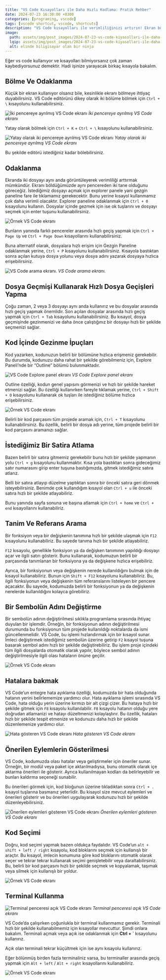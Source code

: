 ```yaml
---
title: "VS Code Kısayolları ile Daha Hızlı Kodlama: Pratik Rehber"
date: 2024-07-23 16:30:00 +0300
categories: [programing, vscode]
tags: [vscode shortcut, vscode, shortcuts]
description: "VS Code kısayolları ile verimliliğinizi artırın! Ekran bölme, dosya geçişleri, kod navigasyonu ve terminal kullanımı için en iyi ipuçlarını keşfedin."
image:
  path: assets/img/post_images/2024-07-23-vs-code-kiyasollari-ile-daha-hizli-kodlama.avif
  lqip: assets/img/post_images/2024-07-23-vs-code-kiyasollari-ile-daha-hizli-kodlama-low.avif
  alt: elinde biligisayar olan bir ninja
---
```


Eğer vs code kullanıyor ve kısayolları bilmiyorsanız çok zaman kaybediyorsunuz demektir. Hadi işinize yarayacak birkaç kısayola bakalım.

## Bölme Ve Odaklanma

Küçük bir ekran kullanıyor olsanız bile, kesinlikle ekranı bölmeye ihtiyaç duyabilirsiniz. VS Code editörünü dikey olarak iki bölüme bölmek için `Ctrl + \` kısayolunu kullanabilirsiniz.

![İki pencereye ayrılmış VS Code ekranı](assets/img/post_images/2024-07-23-vs-code-kiyasollari-ile-daha-hizli-kodlama2.webp)
_İki pencereye ayrılmış VS Code ekranı_

Yatay olarak bölmek için `Ctrl + K` + `Ctrl + \` kısayolunu kullanabilirsiniz.

![Yatay olarak iki pencereye ayrılmış VS Code ekranı](assets/img/post_images/2024-07-23-vs-code-kiyasollari-ile-daha-hizli-kodlama-3.webp)
_Yatay olarak iki pencereye ayrılmış VS Code ekranı_

Bu şekilde editörü istediğiniz kadar bölebilirsiniz.

## Odaklanma

Ekranda iki dosyayı aynı anda görüntüleyerek verimliliği arttırmak mümkündür. Ekranı böldüğümüzde aynı pencereden iki tane olduğunu göreceğiz. İstediğimiz dosyayı açmak için explorer panele yani gezgin paneline fare ile tıklamamız gerekecektir. Bunu yerine kısayol kullanmamız çok daha verimli olacaktır. Explorer paneline odaklanmak için `Ctrl + 0` kısayolunu kullanın. Dosyalar içinde gezmek için ise ok tuşlarını ve dosyayı seçmek için enter tuşunu kullanabilirsiniz.

![Örnek VS Code ekranı](assets/img/post_images/2024-07-23-vs-code-kiyasollari-ile-daha-hizli-kodlama-4.webp)

Bunların yanında farklı pencereler arasında hızlı geçiş yapmak için `Ctrl + Page Up` ve `Ctrl + Page Down` kısayollarını kullanabilirsiniz.

Buna alternatif olarak, dosyalara hızlı erişim için Gezgin Paneline odaklanmak yerine, `Ctrl + P` kısayolunu kullanabilirsiniz. Kısayola bastıktan sonra açılan kutuya dosya yolunu veya dosya adını yazarak dosyaya hızlıca erişebilirsiniz.

![VS Code arama ekranı.](assets/img/post_images/2024-07-23-vs-code-kiyasollari-ile-daha-hizli-kodlama-5.webp)
_VS Code arama ekranı._

## Dosya Geçmişi Kullanarak Hızlı Dosya Geçişleri Yapma

Çoğu zaman, 2 veya 3 dosyayı aynı anda kullanırız ve bu dosyalar arasında hızlı geçiş yapmak önemlidir. Son açılan dosyalar arasında hızlı geçiş yapmak için `Ctrl + Tab` kısayolunu kullanabilirsiniz. Bu kısayol, dosya geçmişinde gezinmenizi ve daha önce çalıştığınız bir dosyayı hızlı bir şekilde seçmenizi sağlar.

## Kod İçinde Gezinme İpuçları

Kod yazarken, kodunuzun belirli bir bölümüne hızlıca erişmeniz gerekebilir. Bu durumda, kodunuzu daha rahat bir şekilde görebilmeniz için, Explore Paneli’nde bir “Outline” bölümü bulunmaktadır.

![VS Code Explore panel ekranı](assets/img/post_images/2024-07-23-vs-code-kiyasollari-ile-daha-hizli-kodlama-6.webp)
_VS Code Explore panel ekranı_

Outline özelliği, kodun genel yapısını görmenizi ve hızlı bir şekilde hareket etmenizi sağlar. Bu özelliği kullanırken fareyle tıklamak yerine, `Ctrl + Shift + O` kısayolunu kullanarak ok tuşları ile istediğiniz bölüme hızlıca erişebilirsiniz.

![Örnek VS Code ekranı](assets/img/post_images/2024-07-23-vs-code-kiyasollari-ile-daha-hizli-kodlama-7.webp)

Belirli bir kod parçasını tüm projede aramak için, `Ctrl + T` kısayolunu kullanabilirsiniz. Bu özellik, belirli bir dosya adı yerine, tüm projede belirli bir kod parçasını aramanızı sağlar.

## İstediğimiz Bir Satira Atlama

Bazen belirli bir satıra gitmemiz gerekebilir bunu hızlı bir şekilde yapmanın yolu `Ctrl + g` kısayolunu kullanmaktır. Kısa yola bastıktan sonra gideceğimiz satır numarasını girip enter tuşuna bastığımızda, gitmek istediğimiz satıra atlarız.

Belli bir satıra atlayıp düzelme yaptıktan sonra bir önceki satıra geri dönmek isteyebilirsiniz. Benimde çok kullandığım kısayol olan `Ctrl + u` ile önceki satıra hızlı bir şekilde atlayabiliriz.

Bunu yanında sayfa sonuna ve başına atlamak için `Ctrl + home` ve `Ctrl + end` kısayollarını kullanabiliriz.

## Tanim Ve Referans Arama

Bir fonksiyon veya bir değişkenin tanımına hızlı bir şekilde ulaşmak için `F12` kısayolunu kullanabiliriz. Bu sayede tanıma hızlı bir şekilde atlayabiliriz.

`F12` kısayolu, genellikle fonksiyon ya da değişken tanımının yapıldığı dosyayı açar ve ilgili satırı gösterir. Bunu kullanarak, kodumuzun belirli bir parçasında tanımlanan bir fonksiyona ya da değişkene hızlıca erişebiliriz.

Ayrıca, bir fonksiyonun veya değişkenin nerede kullanıldığını bulmak için de kısayol kullanabiliriz. Bunun için `Shift + F12` kısayolunu kullanabiliriz. Bu, ilgili fonksiyonun veya değişkenin tüm referanslarını listeleyen bir pencere açacaktır. Bu sayede, kodumuzda belirli bir fonksiyonun ya da değişkenin nerelerde kullanıldığını kolayca görebiliriz.

## Bir Sembolün Adını Değiştirme

Bir sembolün adının değiştirilmesi sıklıkla programlama sırasında ihtiyaç duyulan bir işlemdir. Örneğin, bir fonksiyonun adının değiştirilmesi durumunda bu fonksiyonun tüm projede kullanıldığı noktalarda da ismi güncellenmelidir. VS Code, bu işlemi hızlandırmak için bir kısayol sunar. İmleci değiştirmek istediğimiz sembolün üzerine getirip `F2` kısayol tuşuna basarak sembol adını hızlı bir şekilde değiştirebiliriz. Bu işlem proje içindeki tüm ilgili dosyalarda otomatik olarak yapılır, böylece sembol adının değiştirilmesiyle ilgili olası hataların önüne geçilir.

![Örnek VS Code ekranı](assets/img/post_images/2024-07-23-vs-code-kiyasollari-ile-daha-hizli-kodlama-8.webp)

## Hatalara bakmak

VS Code’un entegre hata ayıklama özelliği, kodumuzda bir hata olduğunda hatanın yerini belirlememize yardımcı olur. Hata ayıklama işlemi sırasında VS Code, hata olduğu yerin üzerine kırmızı bir alt çizgi çizer. Bu hataya hızlı bir şekilde gitmek için `F8` kısayolu kullanılabilir. `F8` kısayolu hatanın olduğu yere doğrudan atlamanizi ve hatayı düzeltmenizi kolaylaştırır. Bu özellik, hataları hızlı bir şekilde tespit etmenize ve kodunuzu daha hızlı bir şekilde düzenlemenize yardımcı olur.

![Hata gösteren VS Code ekranı](assets/img/post_images/2024-07-23-vs-code-kiyasollari-ile-daha-hizli-kodlama-9.webp)
_Hata gösteren VS Code ekranı_

## Önerilen Eylemlerin Gösterilmesi

VS Code, kodumuzda olası hatalar veya geliştirmeler için öneriler sunar. Örneğin, bir modül veya paket içe aktarılmadıysa, bunu otomatik olarak içe aktarma önerileri ile gösterir. Ayrıca kullanılmayan kodları da belirleyebilir ve bunları kaldırma seçeneği sunabilir.

Bu önerileri görmek için, kod bloğunun üzerine tıkladıktan sonra `Ctrl + .` kısayol tuşlarına basmanız yeterlidir. Bu kisayol size mevcut eylemleri ve önerileri gösterir ve bu önerileri uygulayarak kodunuzu hızlı bir şekilde düzenleyebilirsiniz.

![Önerilen eylemleri gösteren VS Code ekranı](assets/img/post_images/2024-07-23-vs-code-kiyasollari-ile-daha-hizli-kodlama-10.webp)
_Önerilen eylemleri gösteren VS Code ekranı_

## Kod Seçimi

Doğru, kod seçimi yapmak bazen oldukça faydalıdır. VS Code’un `alt + shift + left / right` kısayolu, kod bloklarını seçmek için kullanışlı bir araçtır. Bu kısayol, imlecin konumuna göre kod bloklarını otomatik olarak seçer ve tekrar tekrar kullanarak seçimi genişletebilir veya daraltabilirsiniz. Bu, belirli bir kod parçasını hızlı bir şekilde seçmek ve kopyalamak, taşımak veya silmek için kullanışlı bir yoldur.

![Örnek VS Code ekranı](assets/img/post_images/2024-07-23-vs-code-kiyasollari-ile-daha-hizli-kodlama-11.webp)

## Terminal Kullanma

![Terminal penceresi açık VS Code ekranı](assets/img/post_images/2024-07-23-vs-code-kiyasollari-ile-daha-hizli-kodlama-12.webp)
_Terminal penceresi açık VS Code ekranı_


VS Code’da çalışırken çoğunlukla bir terminal kullanmamız gerekir. Terminali hızlı bir şekilde kullanabilmemiz için kısayollar mevcuttur. Şimdi onlara bakalım. Terminali açmak veya açık ise odaklanmak için **Ctrl + `** kısayolunu kullanırız.

Açık olan terminali tekrar küçültmek için ise aynı kısayolu kullanırız.

Eğer bölünmüş birden fazla terminaliniz varsa, bu terminaller arasında geçiş yapmak için `Alt + left` / `Alt + right` kısayollarını kullanabiliriz.

![Örnek VS Code ekranı](assets/img/post_images/2024-07-23-vs-code-kiyasollari-ile-daha-hizli-kodlama-13.webp)